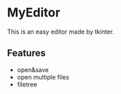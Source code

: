 # MyEditor
This is an easy editor made by tkinter.
## Features
- open&save
- open multiple files
- filetree
